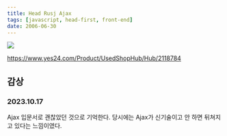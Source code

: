 ```yaml
---
title: Head Rusj Ajax
tags: [javascript, head-first, front-end]
date: 2006-06-30
---
```


![](https://image.yes24.com/Goods/2118784/XL)

https://www.yes24.com/Product/UsedShopHub/Hub/2118784

## 감상

### 2023.10.17
Ajax 입문서로 괜찮았던 것으로 기억한다.
당시에는 Ajax가 신기술이고 안 하면 뒤쳐지고 있다는 느낌이였다.
